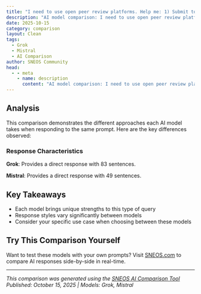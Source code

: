 ```yaml
---
title: "I need to use open peer review platforms. Help me: 1) Submit to journals with open review (eLife"
description: "AI model comparison: I need to use open peer review platforms. Help me: 1) Submit to journals with open review (eLife..."
date: 2025-10-15
category: comparison
layout: Clean
tags:
  - Grok
  - Mistral
  - AI Comparison
author: SNEOS Community
head:
  - - meta
    - name: description
      content: "AI model comparison: I need to use open peer review platforms. Help me: 1) Submit to journals with open review (eLife..."
---
```


<ChatComparison
  title="I need to use open peer review platforms. Help me: 1) Submit to journals with open review (eLife"
  prompt="I need to use open peer review platforms. Help me: 1) Submit to journals with open review (eLife"
  :responses='{"Grok": "### Overview of Open Peer Review Platforms\nOpen peer review involves making peer reviews and author-reviewer identities public, often alongside the final publication. This promotes transparency and reproducibility. eLife is a prominent example, using an \u0022open review\u0022 model where reviews are published with the paper after acceptance. Below, I\u0027ll focus on eLife as you specified, then suggest other platforms and steps for submission. Note: Always check the journal\u0027s website for the latest guidelines, as policies evolve.\n\n### Submitting to eLife\neLife is a nonprofit, open-access journal in the life sciences, covering biology, medicine, and related fields. It pioneered a collaborative review process where editors, reviewers, and authors discuss revisions openly (reviews are posted publicly post-acceptance). Here\u0027s how to submit:\n\n1. **Prepare Your Manuscript**:\n   - Ensure your work aligns with eLife\u0027s scope (e.g., significant advances in life sciences; no page limits).\n   - Follow their guidelines: Manuscripts should be submitted as a single PDF (including abstract, main text, references, figures, and supplements). No cover letter required initially.\n   - Word count: Flexible, but concise (typically 3,000\u20135,000 words for articles).\n   - Data availability: eLife mandates open data sharing (e.g., via repositories like Dryad or Zenodo).\n   - Preprint encouraged: Upload to bioRxiv or similar before submission for faster dissemination.\n\n2. **Check Eligibility and Fees**:\n   - No submission fees.\n   - Article Processing Charge (APC): ~$3,500 USD (waivers available for low-income countries or financial hardship).\n   - Accepts original research, tools/resources, and replications.\n\n3. **Submission Process**:\n   - Go to the eLife submission portal: [https://submit2.elifesciences.org/](https://submit2.elifesciences.org/).\n   - Create an account (or log in via ORCID).\n   - Upload your PDF manuscript.\n   - Provide metadata: Title, authors, abstract, keywords, and funding info.\n   - Suggest (but don\u0027t nominate) reviewers\u2014eLife selects them collaboratively.\n   - Submit: You\u0027ll get a confirmation email. The process is integrated with their \u0022publish once, review once\u0022 model for efficiency.\n\n4. **Review Timeline and Open Aspects**:\n   - Initial assessment: 1\u20132 weeks.\n   - Full review: 2\u20133 months (includes open discussion between authors and reviewers).\n   - If accepted, the paper is published immediately with all reviews and author responses made public on the eLife website.\n   - Rejection rate: ~50\u201360%; feedback is detailed and constructive.\n\nFor detailed instructions, visit eLife\u0027s author guidelines: [https://elifesciences.org/about/for-authors](https://elifesciences.org/about/for-authors).\n\n### Other Journals and Platforms with Open Peer Review\nIf eLife isn\u0027t a fit, consider these alternatives. Many use platforms like Open Review or integrate with overlay journals:\n\n- **eLife Alternatives in Life Sciences**:\n  - **PeerJ**: Fully open peer review; low APC (~$1,395). Submit at [peerj.com](https://peerj.com). Reviews are public post-publication.\n  - **F1000Research**: Post-publication open peer review\u2014publish first, then invite reviews. No APC for initial posting. Platform: [f1000research.com](https://f1000research.com).\n\n- **Broader Open Review Platforms**:\n  - **Open Review (openreview.net)**: Primarily for conferences (e.g., NeurIPS, ICLR in AI/ML), but expanding. Authors submit, community reviews openly. Not traditional journals, but great for tech/STEM feedback.\n  - **PCI (Peer Community In)**: Disciplinary overlay journals (e.g., PCI Evolutionary Biology). Preprints are reviewed openly; positive reviews lead to recommendation. Free. Start at [peercommunityin.org](https://peercommunityin.org).\n  - **Royal Society Open Science**: Open peer review option; multidisciplinary. Submit at [royalsocietypublishing.org](https://royalsocietypublishing.org/journal/rsos).\n\n- **General Preprint Servers with Review Integration**:\n  - bioRxiv/medRxiv: Post preprints, then submit to open-review journals. Some overlay services (e.g., Journal of Open Source Software) provide open reviews.\n\n### Tips for Success\n- **Ethics and Compliance**: Disclose conflicts of interest; adhere to COPE guidelines.\n- **Tools**: Use Overleaf for LaTeX formatting (eLife-compatible templates available).\n- **Challenges**: Open review can attract public scrutiny\u2014prepare robust data and responses.\n- **Track Progress**: Most platforms have dashboards for status updates.\n\nIf you provide more details (e.g., your field or manuscript type), I can refine this advice. Good luck with your submission!", "Mistral": "Certainly! Submitting to journals with open peer review, such as eLife, can be a great way to ensure transparency and constructive feedback. Here\u2019s a step-by-step guide to help you submit your manuscript to eLife:\n\n### Step 1: Prepare Your Manuscript\n1. **Format Your Manuscript**: Ensure your manuscript adheres to eLife\u2019s formatting guidelines. This includes the structure, style, and any specific requirements for figures, tables, and references.\n2. **Cover Letter**: Write a cover letter explaining the significance of your work and why it is suitable for eLife.\n3. **Author Contributions**: Clearly outline the contributions of each author.\n4. **Conflict of Interest**: Declare any potential conflicts of interest.\n5. **Data Availability**: Ensure that all data and materials are available and accessible.\n\n### Step 2: Create an Account\n1. **Visit eLife\u2019s Website**: Go to [eLife\u2019s submission page](https://submit.elifesciences.org/).\n2. **Register**: If you don\u2019t already have an account, register by providing your email address and creating a password.\n\n### Step 3: Submit Your Manuscript\n1. **Log In**: Use your credentials to log in to the submission system.\n2. **Start a New Submission**: Click on \u201CStart a New Submission\u201D and follow the prompts.\n3. **Upload Files**: Upload your manuscript, cover letter, and any supplementary materials.\n4. **Fill Out Forms**: Complete all required forms, including author information, keywords, and any additional information requested by the journal.\n5. **Review and Submit**: Carefully review all the information you have provided. Once you are satisfied, click on the \u201CSubmit\u201D button.\n\n### Step 4: Track Your Submission\n1. **Check Status**: You can log in to the submission system at any time to check the status of your manuscript.\n2. **Respond to Reviews**: If your manuscript is sent out for review, you will receive feedback from reviewers. Respond to their comments and make any necessary revisions.\n3. **Revise and Resubmit**: If revisions are required, make the changes and resubmit your manuscript through the same system.\n\n### Step 5: Post-Acceptance\n1. **Proofreading**: If your manuscript is accepted, you will be asked to proofread the final version.\n2. **Publication**: Once all proofs are approved, your manuscript will be published.\n\n### Additional Tips\n- **Read Guidelines**: Always read the journal\u2019s author guidelines thoroughly to ensure you meet all requirements.\n- **Seek Feedback**: Before submitting, consider getting feedback from colleagues or mentors.\n- **Be Patient**: The review process can take time, so be patient and responsive to any requests from the editorial team.\n\n### Other Open Peer Review Journals\nIf you are interested in other journals with open peer review, consider the following:\n- **F1000Research**: Known for its open and transparent peer review process.\n- **PeerJ**: Offers open peer review and is particularly popular in the biological and medical sciences.\n- **BMJ Open**: Part of the BMJ Group, it focuses on medical research and uses open peer review.\n\nEach of these journals will have its own submission guidelines, so be sure to review them carefully before submitting your manuscript.\n\nGood luck with your submission!"}' published-date="{DateTime.UtcNow:HH:mm}"
/>

## Analysis

This comparison demonstrates the different approaches each AI model takes when responding to the same prompt. Here are the key differences observed:

### Response Characteristics

**Grok**: Provides a direct response with 83 sentences. 

**Mistral**: Provides a direct response with 49 sentences. 

## Key Takeaways

- Each model brings unique strengths to this type of query
- Response styles vary significantly between models
- Consider your specific use case when choosing between these models

## Try This Comparison Yourself

Want to test these models with your own prompts? Visit [SNEOS.com](https://sneos.com) to compare AI responses side-by-side in real-time.

---

*This comparison was generated using the [SNEOS AI Comparison Tool](https://sneos.com)*
*Published: October 15, 2025 | Models: Grok, Mistral*

